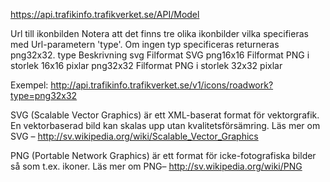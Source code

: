 https://api.trafikinfo.trafikverket.se/API/Model

Url till ikonbilden
Notera att det finns tre olika ikonbilder vilka specifieras med Url-parametern 'type'. Om ingen typ specificeras returneras png32x32.
type 	Beskrivning
svg 	Filformat SVG
png16x16 	Filformat PNG i storlek 16x16 pixlar
png32x32 	Filformat PNG i storlek 32x32 pixlar

Exempel:
http://api.trafikinfo.trafikverket.se/v1/icons/roadwork?type=png32x32

SVG (Scalable Vector Graphics) är ett XML-baserat format för vektorgrafik. En vektorbaserad bild kan skalas upp utan kvalitetsförsämring.
Läs mer om SVG – http://sv.wikipedia.org/wiki/Scalable_Vector_Graphics

PNG (Portable Network Graphics) är ett format för icke-fotografiska bilder så som t.ex. ikoner.
Läs mer om PNG– http://sv.wikipedia.org/wiki/PNG
